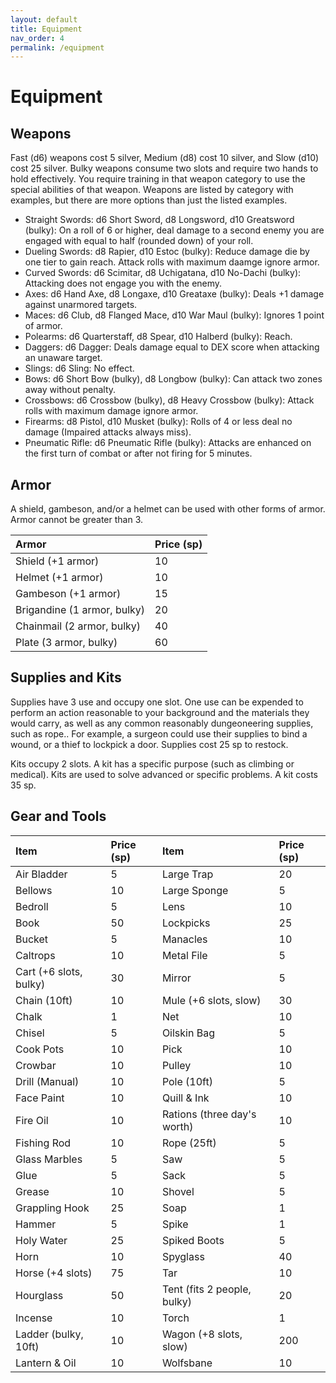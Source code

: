 ```yaml
---
layout: default
title: Equipment
nav_order: 4
permalink: /equipment
---
```


# Equipment
## Weapons
Fast (d6) weapons cost 5 silver, Medium (d8) cost 10 silver, and Slow (d10) cost 25 silver. Bulky weapons consume two slots and require two hands to hold effectively. You require training in that weapon category to use the special abilities of that weapon. Weapons are listed by category with examples, but there are more options than just the listed examples.

- Straight Swords: d6 Short Sword, d8 Longsword, d10 Greatsword (bulky): On a roll of 6 or higher, deal damage to a second enemy you are engaged with equal to half (rounded down) of your roll.
- Dueling Swords: d8 Rapier, d10 Estoc (bulky): Reduce damage die by one tier to gain reach. Attack rolls with maximum daamge ignore armor.
- Curved Swords: d6 Scimitar, d8 Uchigatana, d10 No-Dachi (bulky): Attacking does not engage you with the enemy.
- Axes: d6 Hand Axe, d8 Longaxe, d10 Greataxe (bulky): Deals +1 damage against unarmored targets.
- Maces: d6 Club, d8 Flanged Mace, d10 War Maul (bulky): Ignores 1 point of armor.
- Polearms: d6 Quarterstaff, d8 Spear, d10 Halberd (bulky): Reach.
- Daggers: d6 Dagger: Deals damage equal to DEX score when attacking an unaware target.
- Slings: d6 Sling: No effect.
- Bows: d6 Short Bow (bulky), d8 Longbow (bulky): Can attack two zones away without penalty.
- Crossbows: d6 Crossbow (bulky), d8 Heavy Crossbow (bulky): Attack rolls with maximum damage ignore armor.
- Firearms: d8 Pistol, d10 Musket (bulky): Rolls of 4 or less deal no damage (Impaired attacks always miss).
- Pneumatic Rifle: d6 Pneumatic Rifle (bulky): Attacks are enhanced on the first turn of combat or after not firing for 5 minutes.

## Armor
A shield, gambeson, and/or a helmet can be used with other forms of armor. Armor cannot be greater than 3.

|Armor|Price (sp)|
|:----|:----|
|Shield (+1 armor)|10|
|Helmet (+1 armor)|10|
|Gambeson (+1 armor)|15|
|Brigandine (1 armor, bulky)|20|
|Chainmail (2 armor, bulky)|40|
|Plate (3 armor, bulky)|60|

## Supplies and Kits
Supplies have 3 use and occupy one slot. One use can be expended to perform an action reasonable to your background and the materials they would carry, as well as any common reasonably dungeoneering supplies, such as rope.. For example, a surgeon could use their supplies to bind a wound, or a thief to lockpick a door. Supplies cost 25 sp to restock.

Kits occupy 2 slots. A kit has a specific purpose (such as climbing or medical). Kits are used to solve advanced or specific problems. A kit costs 35 sp.

## Gear and Tools

|Item|Price (sp)|Item|Price (sp)|
|:----|:----|:----|:----|
|Air Bladder                                  |5               |Large Trap         |20        |
|Bellows                                      |10              |Large Sponge       |5         |
|Bedroll                                      |5               |Lens               |10        |
|Book                                         |50              |Lockpicks          |25        |
|Bucket                                       |5               |Manacles           |10        |
|Caltrops                                     |10              |Metal File         |5         |
|Cart (+6 slots, bulky)                       |30              |Mirror             |5         |
|Chain (10ft)                                 |10              |Mule (+6 slots, slow)|30      |
|Chalk                                        |1               |Net                |10        |
|Chisel                                       |5               |Oilskin Bag        |5         |
|Cook Pots                                    |10              |Pick               |10        |
|Crowbar                                      |10              |Pulley             |10        |
|Drill (Manual)                               |10              |Pole (10ft)        |5         |
|Face Paint                                   |10              |Quill & Ink        |10        |
|Fire Oil                                     |10              |Rations (three day's worth)|10|
|Fishing Rod                                  |10              |Rope (25ft)        |5         |
|Glass Marbles                                |5               |Saw                |5         |
|Glue                                         |5               |Sack               |5         |
|Grease                                       |10              |Shovel             |5         |
|Grappling Hook                               |25              |Soap               |1         |
|Hammer                                       |5               |Spike              |1         |
|Holy Water                                   |25              |Spiked Boots       |5         |
|Horn                                         |10              |Spyglass           |40        |
|Horse (+4 slots)                             |75              |Tar                |10        |
|Hourglass                                    |50              |Tent (fits 2 people, bulky)|20|
|Incense                                      |10              |Torch              |1         |
|Ladder (bulky, 10ft)                         |10              |Wagon (+8 slots, slow)|200    |
|Lantern & Oil                                |10              |Wolfsbane          |10        |
